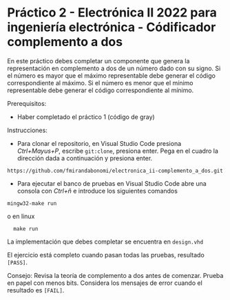 # Práctico 2 - Electrónica II 2022 para ingeniería electrónica - Códificador complemento a dos

En este práctico debes completar un componente que genera la representación en complemento a dos de un número dado con su signo. Si el número es mayor que el máximo representable debe generar el código correspondiente al máximo. Si el número es menor que el mínimo representable debe generar el código correspondiente al mínimo.

Prerequisitos: 
- Haber completado el práctico 1 (código de gray)

Instrucciones:

- Para clonar el repositorio, en Visual Studio Code presiona _Ctrl+Mayus+P_, escribe `git:clone`, presiona enter. Pega en el cuadro la dirección dada a continuación y presiona enter.
```
https://github.com/fmirandabonomi/electronica_ii-complemento_a_dos.git
```

- Para ejecutar el banco de pruebas en Visual Studio Code abre una consola con _Ctrl+ñ_ e introduce los siguientes comandos
```
mingw32-make run
```
o en linux
```
  make run
```

La implementación que debes completar se encuentra en `design.vhd`

El ejercicio está completo cuando pasan todas las pruebas, resultado `[PASS]`.

Consejo: Revisa la teoría de complemento a dos antes de comenzar. Prueba en papel con menos bits. Considera los mensajes de error cuando el resultado es `[FAIL]`.